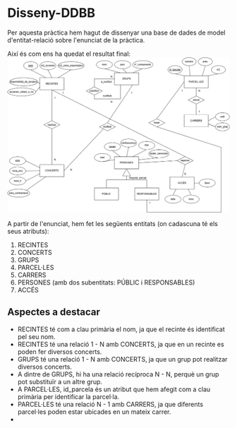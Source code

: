 # Disseny-DDBB

Per aquesta pràctica hem hagut de dissenyar una base de dades de model d'entitat-relació sobre l'enunciat de la pràctica.

Així és com ens ha quedat el resultat final:
![alt text](image.png)

A partir de l'enunciat, hem fet les següents entitats (on cadascuna té els seus atributs):
1) RECINTES
2) CONCERTS
3) GRUPS
4) PARCEL·LES
5) CARRERS
6) PERSONES (amb dos subentitats: PÚBLIC i RESPONSABLES)
7) ACCÉS

Aspectes a destacar
-------------------

- RECINTES té com a clau primària el nom, ja que el recinte és identificat pel seu nom.
- RECINTES té una relació 1 - N amb CONCERTS, ja que en un recinte es poden fer diversos concerts.
- GRUPS té una relació 1 - N amb CONCERTS, ja que un grup pot realitzar diversos concerts.
- A dintre de GRUPS, hi ha una relació recíproca N - N, perquè un grup pot substituïr a un altre grup.
- A PARCEL·LES, id_parcela és un atribut que hem afegit com a clau primària per identificar la parcel·la.
- PARCEL·LES té una relació N - 1 amb CARRERS, ja que diferents parcel·les poden estar ubicades en un mateix carrer.
- 